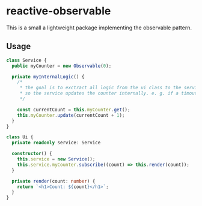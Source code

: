 # reactive-observable

This is a small a lightweight package implementing the observable pattern.

## Usage

```typescript
class Service {
  public myCounter = new Observable(0);

  private myInternalLogic() {
    /*
     * the goal is to exctract all logic from the ui class to the service layer
     * so the service updates the counter internally. e. g. if a timout occurrs
     */

    const currentCount = this.myCounter.get();
    this.myCounter.update(currentCount + 1);
  }
}

class Ui {
  private readonly service: Service

  constructor() {
    this.service = new Service();
    this.service.myCounter.subscribe((count) => this.render(count));
  }

  private render(count: number) {
    return `<h1>Count: ${count}</h1>`;
  }
}
```
